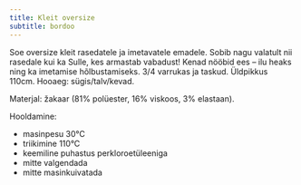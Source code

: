 ```yaml
---
title: Kleit oversize
subtitle: bordoo
---
```


Soe oversize kleit rasedatele ja imetavatele emadele. Sobib nagu valatult nii rasedale kui ka Sulle, kes armastab vabadust! Kenad nööbid ees – ilu heaks ning ka imetamise hõlbustamiseks. 3/4 varrukas ja taskud. Üldpikkus 110cm. Hooaeg: sügis/talv/kevad.

Materjal: žakaar (81% polüester, 16% viskoos, 3% elastaan).

Hooldamine:

- masinpesu 30°C
- triikimine 110°C
- keemiline puhastus perkloroetüleeniga
- mitte valgendada
- mitte masinkuivatada